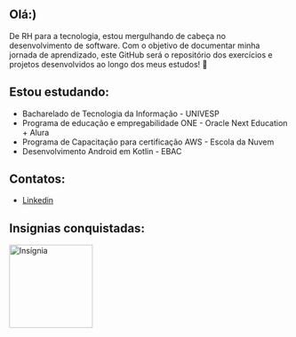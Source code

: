 ## Olá:)
De RH para a tecnologia, estou mergulhando de cabeça no desenvolvimento de software. Com o objetivo de documentar minha jornada de aprendizado, este GitHub será o repositório dos exercícios e projetos desenvolvidos ao longo dos meus estudos! 🚀

## Estou estudando:
- Bacharelado de Tecnologia da Informação - UNIVESP
- Programa de educação e empregabilidade ONE - Oracle Next Education + Alura
- Programa de Capacitação para certificação AWS - Escola da Nuvem
- Desenvolvimento Android em Kotlin - EBAC

## Contatos:
- [Linkedin](https://www.linkedin.com/in/carol-sousa/)

## Insignias conquistadas:
<img src="https://github.com/user-attachments/assets/498e52dc-1763-4c11-80af-00521d498aa3" alt="Insígnia" width="150"/>



